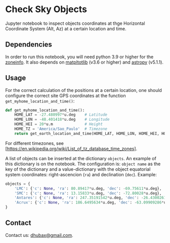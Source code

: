 Check Sky Objects
=================

Jupyter notebook to inspect objects coordinates at thge Horizontal Coordinate System (Alt, Az) at a certain location and time. 

Dependencies
------------

In order to run this notebook, you will need python 3.9 or higher for the [zoneinfo](https://docs.python.org/3/library/zoneinfo.html). It also depends on [matpltotlib](https://matplotlib.org/) (v3.6 or higher) and [astropy](https://www.astropy.org/) (v5.1.1).

Usage
-----

For the correct calculation of the positions at a certain location, one should configure the correct site GPS coordinates at the function `get_myhome_location_and_time()`:

```python
def get_myhome_location_and_time():
    HOME_LAT = -27.480997*u.deg    # Latitude
    HOME_LON = -48.401418*u.deg    # Longitude
    HOME_HEI = 20*u.m              # Height
    HOME_TZ = 'America/Sao_Paulo'  # Timezone
    return get_earth_location_and_time(HOME_LAT, HOME_LON, HOME_HEI, HOME_TZ)
```

For different timezones, see [https://en.wikipedia.org/wiki/List_of_tz_database_time_zones].

A list of objects can be inserted at the dictionary `objects`. An example of this dictionary is on the notebook. The configuration is: `object name` as the key of the dictionary and a value-dictionary with the object equatorial system coordinates: right-ascencion (`ra`) and declination (`dec`). Example:

```python
objects = {
    'LMC': {'c': None, 'ra': 80.89417*u.deg, 'dec': -69.75611*u.deg},
    'SMC': {'c': None, 'ra': 13.15833*u.deg, 'dec': -72.80028*u.deg},
    'Antares': {'c': None, 'ra': 247.35191542*u.deg, 'dec': -26.4300261*u.deg},
    'Acrux': {'c': None, 'ra': 186.6495634*u.deg, 'dec': -63.09909286*u.deg},    
}
```

Contact
-------
	
Contact us: [dhubax@gmail.com](mailto:dhubax@gmail.com).